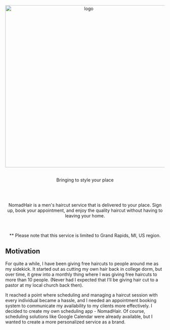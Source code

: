 
<div align="center">
  <a href="www.nomadhair.co" align="center">
    <img src="https://github.com/tnamdevnote/nomadhair/assets/44216709/890e2874-dccd-4060-af3d-8ac5b4a84f47" width='512' alt='logo'/>
  </a>
</div>
<br>
<p align="center">Bringing to style your place</p>
<br>
<br>
<p align="center">
  NomadHair is a men's haircut service that is delivered to your place.
  Sign up, book your appointment, and enjoy the quality haircut without having to leaving your home.
</p>
<br>
<p align="center">** Please note that this service is limited to Grand Rapids, MI, US region.</caption>

<br>

<h2>Motivation</h2>
<p>
For quite a while, I have been giving free haircuts to people around me as my sidekick. It started out as cutting my own hair back in college dorm, but over time, it grew into a monthly thing where I was giving free haircuts to more than 10 people. (Never had I expected that I’ll be giving hair cut to a pastor at my local church back then).

It reached a point where scheduling and managing a haircut session
with every individual became a hassle, and I needed an appointment booking system to communicate my availability to my clients more effectively. I decided to create my own scheduling app - NomadHair. Of course, scheduling solutions like Google Calendar were already available, but I wanted to create a more personalized service as a brand.
</p>


